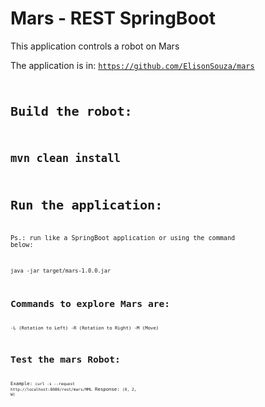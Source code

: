 # Mars - REST SpringBoot 

This application controls a robot on Mars

The application is in: <code>https://github.com/ElisonSouza/mars<code>

# Build the robot:
# <code>mvn clean install</code>

# Run the application: 
Ps.: run like a SpringBoot application or using the command below:

<code>java -jar target/mars-1.0.0.jar<code>

# Commands to explore Mars are:
-L (Rotation to Left)
-R (Rotation to Right)
-M (Move)

# Test the mars Robot:

Example: 
<code>curl -s --request http://localhost:8080/rest/mars/MML</code>
Response:
<code>(0, 2, W)</code>
